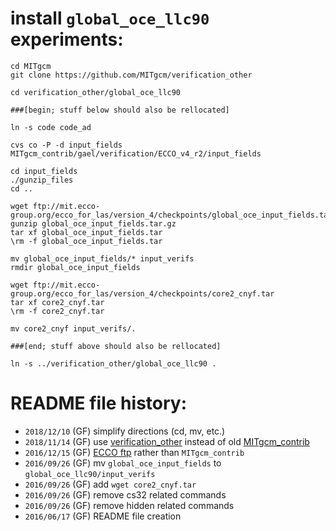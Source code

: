 
# install `global_oce_llc90` experiments:

```
cd MITgcm
git clone https://github.com/MITgcm/verification_other

cd verification_other/global_oce_llc90

###[begin; stuff below should also be rellocated]

ln -s code code_ad

cvs co -P -d input_fields MITgcm_contrib/gael/verification/ECCO_v4_r2/input_fields

cd input_fields
./gunzip_files
cd ..

wget ftp://mit.ecco-group.org/ecco_for_las/version_4/checkpoints/global_oce_input_fields.tar.gz
gunzip global_oce_input_fields.tar.gz
tar xf global_oce_input_fields.tar
\rm -f global_oce_input_fields.tar

mv global_oce_input_fields/* input_verifs
rmdir global_oce_input_fields

wget ftp://mit.ecco-group.org/ecco_for_las/version_4/checkpoints/core2_cnyf.tar
tar xf core2_cnyf.tar
\rm -f core2_cnyf.tar

mv core2_cnyf input_verifs/.

###[end; stuff above should also be rellocated]

ln -s ../verification_other/global_oce_llc90 .

```

# README file history:

- `2018/12/10` (GF) simplify directions (cd, mv, etc.)
- `2018/11/14` (GF) use [verification_other](https://github.com/MITgcm/verification_other) instead of old [MITgcm_contrib](http://wwwcvs.mitgcm.org/viewvc/MITgcm/MITgcm_contrib/verification_other/)
- `2016/12/15` (GF) [ECCO ftp](ftp://mit.ecco-group.org) rather than `MITgcm_contrib`
- `2016/09/26` (GF) mv `global_oce_input_fields` to `global_oce_llc90/input_verifs`
- `2016/09/26` (GF) add `wget core2_cnyf.tar`
- `2016/09/26` (GF) remove cs32 related commands
- `2016/09/26` (GF) remove hidden related commands
- `2016/06/17` (GF) README file creation

